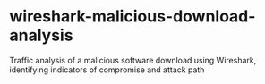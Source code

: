 # wireshark-malicious-download-analysis
Traffic analysis of a malicious software download using Wireshark, identifying indicators of compromise and attack path
